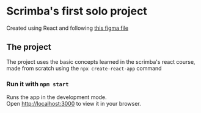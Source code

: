 # Scrimba's first solo project
Created using React and following [this figma file](https://www.figma.com/file/4ctPLUvIn5b5Ep6YPOZWWd/Digital-Business-Card?node-id=0%3A1)

## The project
The project uses the basic concepts learned in the scrimba's react course, made from scratch using the `npx create-react-app` command

### Run it with `npm start`

Runs the app in the development mode.\
Open [http://localhost:3000](http://localhost:3000) to view it in your browser.


